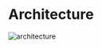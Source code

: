 # Architecture

![architecture](https://user-images.githubusercontent.com/2856501/145289019-19f1551f-b059-4edd-8835-ebb36714d3fc.png)
